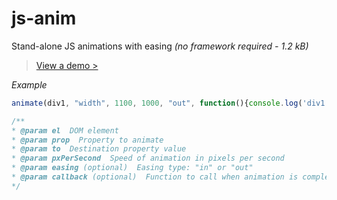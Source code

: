 js-anim
=======

Stand-alone JS animations with easing *(no framework required - 1.2 kB)*  

> [View a demo >](http://www.rcrawford.net/demos/js-anim/)  

*Example*  
```javascript
animate(div1, "width", 1100, 1000, "out", function(){console.log('div1 anim end')});

/**
* @param el  DOM element
* @param prop  Property to animate
* @param to  Destination property value
* @param pxPerSecond  Speed of animation in pixels per second
* @param easing (optional)  Easing type: "in" or "out"
* @param callback (optional)  Function to call when animation is complete
*/
```